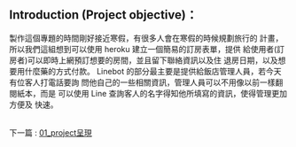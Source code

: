 ## Introduction (Project objective)：
製作這個專題的時間剛好接近寒假，有很多人會在寒假的時候規劃旅行的
計畫，所以我們這組想到可以使用 heroku 建立一個簡易的訂房表單，提供
給使用者(訂房者)可以即時上網預訂想要的房間，並且留下聯絡資訊以及住
退房日期，以及想要用什麼藥的方式付款。
Linebot 的部分最主要是提供給飯店管理人員，若今天有位客人打電話要詢
問他自己的一些相關資訊，管理人員可以不用像以前一樣翻閱紙本，而是
可以使用 Line 查詢客人的名字得知他所填寫的資訊，使得管理更加方便及
快速。



\
下一篇 : [01_project呈現](01_project呈現.md)
